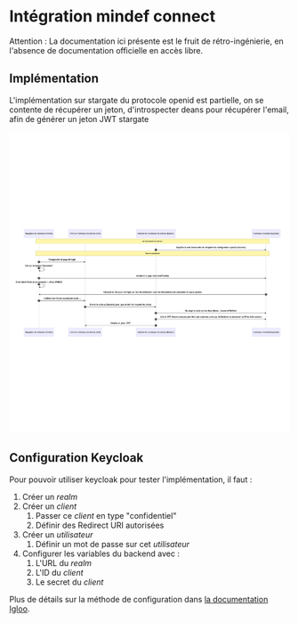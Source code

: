 # Intégration mindef connect

Attention : La documentation ici présente est le fruit de rétro-ingénierie, en l'absence de documentation officielle en accès libre.

## Implémentation

L'implémentation sur stargate du protocole openid est partielle, on se contente de récupérer un jeton, d'introspecter deans pour récupérer l'email, afin de générer un jeton JWT stargate

![Interactions mindef connect](./images/mindef-connect.png)

## Configuration Keycloak

Pour pouvoir utiliser keycloak pour tester l'implémentation, il faut :

1. Créer un _realm_
2. Créer un _client_
    1. Passer ce _client_ en type "confidentiel"
    2. Définir des Redirect URI autorisées
3. Créer un _utilisateur_
    1. Définir un mot de passe sur cet _utilisateur_
4. Configurer les variables du backend avec :
    1. L'URL du _realm_
    2. L'ID du _client_
    3. Le secret du _client_

Plus de détails sur la méthode de configuration dans [la documentation Igloo](https://fabnum-minarm.gitlab.io/igloo/docs/third-party/mindef-connect.html).